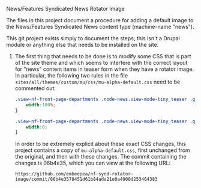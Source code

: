 News/Features Syndicated News Rotator Image

The files in this project document a procedure for adding a default
image to the News/Features Syndicated News content type (machine-name
"news").

This git project exists simply to document the steps; this isn't a
Drupal module or anything else that needs to be installed on the site.

1. The first thing that needs to be done is to modify some CSS that is
   part of the site theme and which seems to interfere with the
   correct layout for "news" content items in teaser form when they
   have a rotator image. In particular, the following two rules in the file
   `sites/all/themes/custom/mu/css/mu-alpha-default.css` need to be
   commented out:

   ```css
   .view-nf-front-page-departments .node-news.view-mode-tiny_teaser .group-right {
       width:100%;
   }
   ```

   ```css
   .view-nf-front-page-departments .node-news.view-mode-tiny_teaser .group-left {
       width:0;
   }
   ```
   In order to be extremely explicit about these exact CSS changes, this project
   contains a copy of `mu-alpha-default.css`, first unchanged from the original,
   and then with these changes.  The commit containing the changes is 06b4e35,
   which you can view at the following URL:
   
       https://github.com/embeepea/nf-synd-rotator-image/commit/06b4e3578451d61b84ada21e0a4900d253464383
